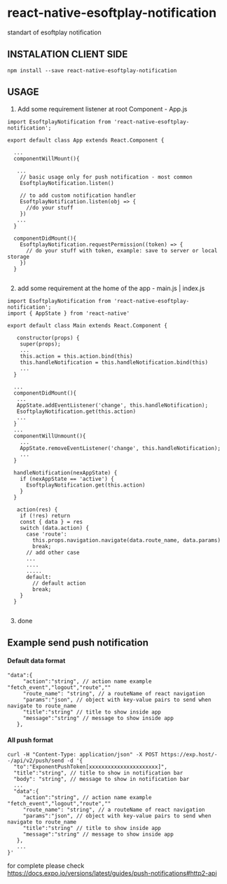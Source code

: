 # react-native-esoftplay-notification
standart of esoftplay notification 


## INSTALATION CLIENT SIDE
```
npm install --save react-native-esoftplay-notification
```

## USAGE
1. Add some requirement listener at root Component - App.js
```
import EsoftplayNotification from 'react-native-esoftplay-notification';

export default class App extends React.Component {
  
  ...
  componentWillMount(){
  
   ...
    // basic usage only for push notification - most common
    EsoftplayNotification.listen()
    
    // to add custom notification handler
    EsoftplayNotification.listen(obj => {
      //do your stuff
    })
   ...
  }
  
  componentDidMount(){
    EsoftplayNotification.requestPermission((token) => {
      // do your stuff with token, example: save to server or local storage
    })
  }
 
```
2. add some requirement at the home of the app - main.js | index.js
```
import EsoftplayNotification from 'react-native-esoftplay-notification';
import { AppState } from 'react-native'

export default class Main extends React.Component {
  
   constructor(props) {
    super(props);
    ...
    this.action = this.action.bind(this)
    this.handleNotification = this.handleNotification.bind(this)
    ...
  }
  
  ...
  componentDidMount(){   
   ...
   AppState.addEventListener('change', this.handleNotification);
   EsoftplayNotification.get(this.action)
   ...
  }
  ...
  componentWillUnmount(){
    ...
    AppState.removeEventListener('change', this.handleNotification);
    ...
  }
  
  handleNotification(nexAppState) {
    if (nexAppState == 'active') {
      EsoftplayNotification.get(this.action)
    }
  }
  
   action(res) {
    if (!res) return
    const { data } = res
    switch (data.action) {
      case 'route':
        this.props.navigation.navigate(data.route_name, data.params)
        break;
      // add other case
      ...
      ....
      .....
      default:
        // default action
        break;
    }
  }
  
```
3. done



## Example send push notification

#### Default data format
```
"data":{
     "action":"string", // action name example "fetch_event","logout","route",""
     "route_name": "string", // a routeName of react navigation
     "params":"json", // object with key-value pairs to send when navigate to route_name
     "title":"string" // title to show inside app
     "message":"string" // message to show inside app
   },
```
#### All push format
```
curl -H "Content-Type: application/json" -X POST https://exp.host/--/api/v2/push/send -d '{
  "to":"ExponentPushToken[xxxxxxxxxxxxxxxxxxxxxx]",
  "title":"string", // title to show in notification bar
  "body": "string", // message to show in notification bar
  ...
  "data":{
     "action":"string", // action name example "fetch_event","logout","route",""
     "route_name": "string", // a routeName of react navigation
     "params":"json", // object with key-value pairs to send when navigate to route_name
     "title":"string" // title to show inside app
     "message":"string" // message to show inside app
   },
   ...
}'
```
for complete please check https://docs.expo.io/versions/latest/guides/push-notifications#http2-api
